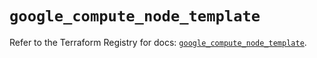 # `google_compute_node_template`

Refer to the Terraform Registry for docs: [`google_compute_node_template`](https://registry.terraform.io/providers/hashicorp/google/5.23.0/docs/resources/compute_node_template).
